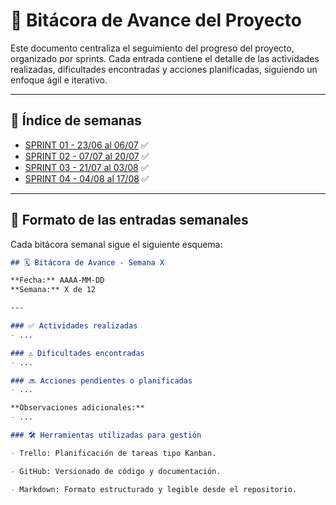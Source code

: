 # 📘 Bitácora de Avance del Proyecto

Este documento centraliza el seguimiento del progreso del proyecto, organizado por sprints. Cada entrada contiene el detalle de las actividades realizadas, dificultades encontradas y acciones planificadas, siguiendo un enfoque ágil e iterativo.

---

## 📁 Índice de semanas

- [SPRINT 01 - 23/06 al 06/07](./bitacora/sprint_01.md) ✅
- [SPRINT 02 - 07/07 al 20/07](./bitacora/sprint_02.md) ✅
- [SPRINT 03 - 21/07 al 03/08](./bitacora/sprint_03.md) ✅
- [SPRINT 04 - 04/08 al 17/08](./bitacora/sprint_04.md) ✅

---

## 🧾 Formato de las entradas semanales

Cada bitácora semanal sigue el siguiente esquema:

```markdown
## 🗓 Bitácora de Avance - Semana X

**Fecha:** AAAA-MM-DD  
**Semana:** X de 12  

---

### ✅ Actividades realizadas
- ...

### ⚠️ Dificultades encontradas
- ...

### 🔜 Acciones pendientes o planificadas
- ...

**Observaciones adicionales:**
- ...

### 🛠 Herramientas utilizadas para gestión

- Trello: Planificación de tareas tipo Kanban.

- GitHub: Versionado de código y documentación.

- Markdown: Formato estructurado y legible desde el repositorio.
```